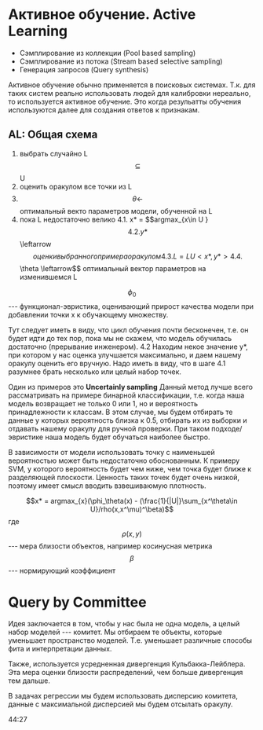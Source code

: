 # Активное обучение. Active Learning

* Сэмплирование из коллекции (Pool based sampling)
* Сэмплирование из потока (Stream based selective sampling)
* Генерация запросов (Query synthesis)
 
Активное обучение обычно применяется в поисковых системах. Т.к. для таких систем реально использовать людей для калибровки нереально, то используется активное обучение. Это когда резульатты обучения используются далее для создания ответов к признакам. 

## AL: Общая схема

1) выбрать случайно L $$\subseteq$$ U
2) оценить оракулом все точки из L
3) $$\theta \leftarrow$$ оптимальный векто параметров модели, обученной на L
4) пока L недостаточно велико
4.1. x* = $$argmax_{x\in U \}$$
4.2. y* $$\leftarrow$$ оценки выбранного примера оракулом
4.3. L = L U <x*, y*>
4.4. $$\theta \leftarrow$$ оптимальный вектор параметров на изменившемся L

$$\phi_{0}$$ --- функционал-эвристика, оценивающий прирост качества модели при добавлении точки x к обучающему множеству. 

Тут следует иметь в виду, что цикл обучения почти бесконечен, т.е. он будет идти до тех пор, пока мы не скажем, что модель обучилась достаточно (прерывание инженером). 4.2 Находим некое значение y*, при котором у нас оценка улучшается максимально, и даем нашему оракулу оценить его вручную. Надо иметь в виду, что в шаге 4.1 разумнее брать несколько или целый набор точек. 

Один из примеров это **Uncertainly sampling**
Данный метод лучше всего рассматривать на примере бинарной классификации, т.е. когда наша модель возвращает не только 0 или 1, но и вероятность принадлежности к классам. В этом случае, мы будем отбирать те данные у которых вероятность близка к 0.5, отбирать их из выборки и отдавать нашему оракулу для ручной проверки. При таком подходе/эвристике наша модель будет обучаться наиболее быстро. 

В зависимости от модели использовать точку с наименьшей вероятностью может быть недостаточно обоснованным. К примеру SVM, у которого вероятность будет чем ниже, чем точка будет ближе к разделяющей плоскости. Ценность таких точек будет очень низкой, поэтому имеет смысл вводить взвешиваюмую плотность. 

$$x* = argmax_{x}(\phi_\theta(x) - (\frac{1}{|U|}\sum_{x^\theta\in U}/rho(x,x^\mu)^\beta)$$
где $$\rho(x,y)$$ --- мера близости объектов, например косинусная метрика
$$\beta$$ --- нормирующий коэффициент 

# Query by Committee
Идея заключается в том, чтобы у нас была не одна модель, а целый набор моделей --- комитет. Мы отбираем те объекты, которые уменьшает пространство моделей. Т.е. уменьшает различные способы фита и интерпретации данных. 

Также, используется усредненная дивергенция Кульбакка-Лейблера. Эта мера оценки близости распределений, чем больше дивергенция тем дальше. 

В задачах регрессии мы будем использовать дисперсию комитета, данные с максимальной дисперсией мы будем отсылать оракулу. 

44:27
